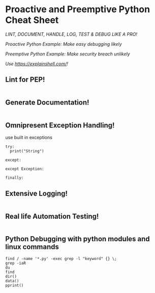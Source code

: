 # Proactive and Preemptive Python Cheat Sheet

_LINT, DOCUMENT, HANDLE, LOG, TEST & DEBUG LIKE A PRO!_  

_Proactive Python Example: Make easy debugging likely_  

_Preemptive Python Example: Make security breach unlikely_  

_Use https://explainshell.com/!_  

## Lint for PEP!
```
```
## Generate Documentation!
```
```
## Omnipresent Exception Handling!
use built in exceptions
```
try:
  print("String")

except:

except Exception:

finally:
```
## Extensive Logging!
```
```
## Real life Automation Testing!
```
```
## Python Debugging with python modules and linux commands
```
find / -name '*.py' -exec grep -l "keyword" {} \;
grep -iaR
du
find
dir()
data()
pprint()
```
